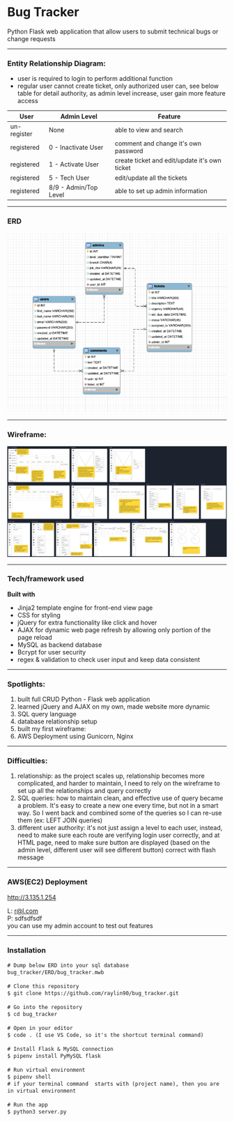 # Bug Tracker
Python Flask web application that allow users to submit technical bugs or change requests

------------------
### Entity Relationship Diagram:
* user is required to login to perform additional function
* regular user cannot create ticket, only authorized user can, see below table for detail authority, as admin level increase, user gain more feature access

| User | Admin Level | Feature |
| --- | --- | --- |
| un-register | None | able to view and search|
| registered | 0 - Inactivate User | comment and change it's own password|
| registered | 1 - Activate User | create ticket and edit/update it's own ticket|
| registered | 5 - Tech User | edit/update all the tickets|
| registered | 8/9 - Admin/Top Level | able to set up admin information|

------------------
### ERD
![ERD](/flask_app/static/images/ERD.png)

------------------
### Wireframe:
![wireframe](/flask_app/static/images/bug_tracker_wireframe.png)

------------------
### Tech/framework used
__Built with__
- Jinja2 template engine for front-end view page
- CSS for styling
- jQuery for extra functionality like click and hover
- AJAX for dynamic web page refresh by allowing only portion of the page reload
- MySQL as backend database
- Bcrypt for user security
- regex & validation to check user input and keep data consistent

------------------
### Spotlights:
1. built full CRUD Python - Flask web application
2. learned jQuery and AJAX on my own, made website more dynamic
3. SQL query language
4. database relationship setup 
5. built my first wireframe:
6. AWS Deployment using Gunicorn, Nginx

------------------
### Difficulties:
1. relationship: as the project scales up, relationship becomes more complicated, and harder to maintain, I need to rely on the wireframe to set up all the relationships and query correctly
2. SQL queries: how to maintain clean, and effective use of query became a problem. It's easy to create a new one every time, but not in a smart way. So I went back and combined some of the queries so I can re-use them (ex: LEFT JOIN queries)
3. different user authority: it's not just assign a level to each user, instead, need to make sure each route are verifying login user correctly, and at HTML page, need to make sure button are displayed (based on the admin level, different user will see different button) correct with flash message

------------------
### AWS(EC2) Deployment
http://3.135.1.254

L: r@l.com\
P: sdfsdfsdf\
you can use my admin account to test out features

------------------
### Installation
```
# Dump below ERD into your sql database
bug_tracker/ERD/bug_tracker.mwb

# Clone this repository
$ git clone https://github.com/raylin90/bug_tracker.git

# Go into the repository
$ cd bug_tracker

# Open in your editor
$ code . (I use VS Code, so it's the shortcut terminal command)

# Install Flask & MySQL connection
$ pipenv install PyMySQL flask

# Run virtual environment
$ pipenv shell
# if your terminal command  starts with (project name), then you are in virtual environment

# Run the app
$ python3 server.py
```
